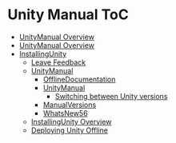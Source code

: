 Unity Manual ToC
================
 - [UnityManual Overview](UnityManual_1.md)
 - [UnityManual Overview](UnityManual.md)
 - [InstallingUnity]()
	 - [Leave Feedback](LeaveFeedback.md)
	 - [UnityManual]()
		 - [OfflineDocumentation](OfflineDocumentation.md)
		 - [UnityManual]()
			 - [Switching between Unity versions](SwitchingDocumentationVersions.md)
		 - [ManualVersions](ManualVersions.md)
		 - [WhatsNew56](WhatsNew56.md)
	 - [InstallingUnity Overview](InstallingUnity.md)
	 - [Deploying Unity Offline](DeployingUnityOffline.md)

